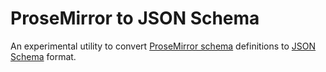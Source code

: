 # ProseMirror to JSON Schema

An experimental utility to convert [ProseMirror schema](https://prosemirror.net/docs/guide/#schema) definitions to [JSON Schema](https://json-schema.org) format.
